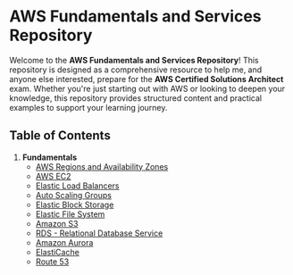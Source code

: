 # AWS Fundamentals and Services Repository

Welcome to the **AWS Fundamentals and Services Repository**! This repository is designed as a comprehensive resource to help me, and anyone else interested, prepare for the **AWS Certified Solutions Architect** exam. Whether you're just starting out with AWS or looking to deepen your knowledge, this repository provides structured content and practical examples to support your learning journey.

## Table of Contents

1. **Fundamentals**
    - [AWS Regions and Availability Zones](1-aws-basic-fundamentals/Regions-and-Availability-Zones.md)
    - [AWS EC2](1-aws-basic-fundamentals/ec2.md)
    - [Elastic Load Balancers](1-aws-basic-fundamentals/elb.md)
    - [Auto Scaling Groups](1-aws-basic-fundamentals/asg.md)
    - [Elastic Block Storage](1-aws-basic-fundamentals/ebs.md)
    - [Elastic File System](1-aws-basic-fundamentals/efs.md)
    - [Amazon S3](1-aws-basic-fundamentals/s3.md)    
    - [RDS - Relational Database Service](1-aws-basic-fundamentals/rds.md)
    - [Amazon Aurora](1-aws-basic-fundamentals/aurora.md)
    - [ElastiCache](1-aws-basic-fundamentals/elasticache.md)
    - [Route 53](1-aws-basic-fundamentals/route53.md)